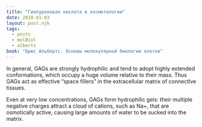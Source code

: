```yaml
---
title: "Гиалуроновая кислота в косметологии"
date: 2018-01-03
layout: post.njk
tags:
  - posts
  - molBiol
  - alberts
book: "Брюс Альбертс. Основы молекулярной биологии клетки"
---
```


In general, GAGs are strongly hydrophilic and tend to adopt highly extended conformations, which occupy a huge volume relative to their mass. Thus GAGs act as effective “space fillers” in the extracellular matrix of connectlve tissues.

Even at very low concentrations, GAGs form hydrophilic gels: their multiple negative charges attract a cloud of cations, such as Na+, that are osmotically active, causing large amounts of water to be sucked into the matrix.
